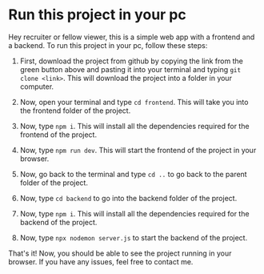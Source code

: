 # Run this project in your pc

Hey recruiter or fellow viewer, this is a simple web app with a frontend and a backend. To run this project in your pc, follow these steps:

1. First, download the project from github by copying the link from the green button above and pasting it into your terminal and typing `git clone <link>`. This will download the project into a folder in your computer.

2. Now, open your terminal and type `cd frontend`. This will take you into the frontend folder of the project.

3. Now, type `npm i`. This will install all the dependencies required for the frontend of the project.

4. Now, type `npm run dev`. This will start the frontend of the project in your browser.

5. Now, go back to the terminal and type `cd ..` to go back to the parent folder of the project.

6. Now, type `cd backend` to go into the backend folder of the project.

7. Now, type `npm i`. This will install all the dependencies required for the backend of the project.

8. Now, type `npx nodemon server.js` to start the backend of the project.

That's it! Now, you should be able to see the project running in your browser. If you have any issues, feel free to contact me.
